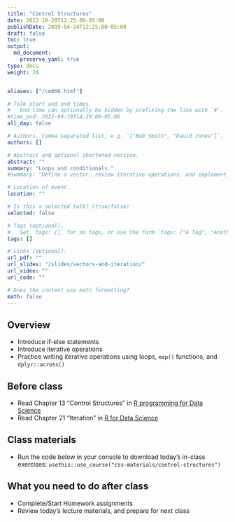 ```yaml
---
title: "Control Structures"
date: 2022-10-20T12:25:00-05:00
publishDate: 2019-04-24T12:25:00-05:00
draft: false
toc: true
output:
  md_document:
    preserve_yaml: true
type: docs
weight: 24


aliases: ["/cm008.html"]

# Talk start and end times.
#   End time can optionally be hidden by prefixing the line with `#`.
#time_end: 2022-09-19T14:20:00-05:00
all_day: false

# Authors. Comma separated list, e.g. `["Bob Smith", "David Jones"]`.
authors: []

# Abstract and optional shortened version.
abstract: ""
summary: "Loops and conditionals."
#summary: "Define a vector, review iterative operations, and implement iteration using a range of techniques."

# Location of event.
location: ""

# Is this a selected talk? (true/false)
selected: false

# Tags (optional).
#   Set `tags: []` for no tags, or use the form `tags: ["A Tag", "Another Tag"]` for one or more tags.
tags: []

# Links (optional).
url_pdf: ""
url_slides: "/slides/vectors-and-iteration/"
url_video: ""
url_code: ""

# Does the content use math formatting?
math: false
---
```


## Overview

<!--
* Review the major types of vectors
* Demonstrate how to subset vectors
* Demonstrate vector recycling
* Define lists
-->

- Introduce if-else statements
- Introduce iterative operations
- Practice writing iterative operations using loops, `map()` functions,
  and `dplyr::across()`

## Before class

- Read Chapter 13 “Control Structures” in [R programming for Data
  Science](https://bookdown.org/rdpeng/rprogdatascience/control-structures.html)
- Read Chapter 21 “Iteration” in [R for Data
  Science](https://r4ds.had.co.nz/iteration.html)

<!--
* Read chapters 14.1-2, 20-21 from [R for Data Science](http://r4ds.had.co.nz/)
-->

## Class materials

- Run the code below in your console to download today’s in-class
  exercises: `usethis::use_course("css-materials/control-structures")`

<!--
* [Data storage types](/notes/vectors/)
* [Iteration](/notes/iteration/)
* [Column-wise operations](https://dplyr.tidyverse.org/dev/articles/colwise.html)
-->

## What you need to do after class

- Complete/Start Homework assignments
- Review today’s lecture materials, and prepare for next class
